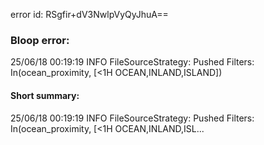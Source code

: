 error id: RSgfir+dV3NwlpVyQyJhuA==
### Bloop error:

25/06/18 00:19:19 INFO FileSourceStrategy: Pushed Filters: In(ocean_proximity, [<1H OCEAN,INLAND,ISLAND])
#### Short summary: 

25/06/18 00:19:19 INFO FileSourceStrategy: Pushed Filters: In(ocean_proximity, [<1H OCEAN,INLAND,ISL...